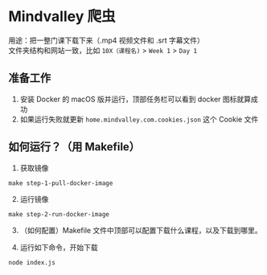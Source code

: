 # Mindvalley 爬虫
用途：把一整门课下载下来（.mp4 视频文件和 .srt 字幕文件）  
文件夹结构和网站一致，比如 `10X（课程名)` > `Week 1` > `Day 1`   

## 准备工作
1. 安装 Docker 的 macOS 版并运行，顶部任务栏可以看到 docker 图标就算成功
2. 如果运行失败就更新 `home.mindvalley.com.cookies.json` 这个 Cookie 文件

## 如何运行？（用 Makefile）
1. 获取镜像
```
make step-1-pull-docker-image
```

2. 运行镜像
```
make step-2-run-docker-image
```

3. （如何配置）Makefile 文件中顶部可以配置下载什么课程，以及下载到哪里。

4. 运行如下命令，开始下载
```
node index.js
```